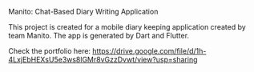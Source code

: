 Manito: Chat-Based Diary Writing Application

This project is created for a mobile diary keeping application created by team Manito.
The app is generated by Dart and Flutter.

Check the portfolio here:
https://drive.google.com/file/d/1h-4LxjEbHEXsU5e3ws8lGMr8vGzzDvwt/view?usp=sharing
